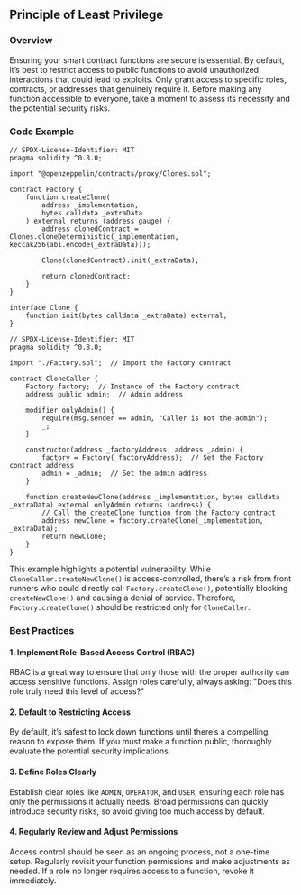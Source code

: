 
## Principle of Least Privilege

### Overview
Ensuring your smart contract functions are secure is essential. By default, it’s best to restrict access to public functions to avoid unauthorized interactions that could lead to exploits. Only grant access to specific roles, contracts, or addresses that genuinely require it. Before making any function accessible to everyone, take a moment to assess its necessity and the potential security risks.

### Code Example

```solidity
// SPDX-License-Identifier: MIT
pragma solidity ^0.8.0;

import "@openzeppelin/contracts/proxy/Clones.sol";

contract Factory {
    function createClone(
        address _implementation,
        bytes calldata _extraData
    ) external returns (address gauge) {
        address clonedContract = Clones.cloneDeterministic(_implementation, keccak256(abi.encode(_extraData)));

        Clone(clonedContract).init(_extraData);

        return clonedContract;
    }
}

interface Clone {
    function init(bytes calldata _extraData) external;
}
```

```solidity
// SPDX-License-Identifier: MIT
pragma solidity ^0.8.0;

import "./Factory.sol";  // Import the Factory contract

contract CloneCaller {
    Factory factory;  // Instance of the Factory contract
    address public admin;  // Admin address

    modifier onlyAdmin() {
        require(msg.sender == admin, "Caller is not the admin");
        _;
    }

    constructor(address _factoryAddress, address _admin) {
        factory = Factory(_factoryAddress);  // Set the Factory contract address
        admin = _admin;  // Set the admin address
    }

    function createNewClone(address _implementation, bytes calldata _extraData) external onlyAdmin returns (address) {
        // Call the createClone function from the Factory contract
        address newClone = factory.createClone(_implementation, _extraData);
        return newClone;
    }
}
```

This example highlights a potential vulnerability. While `CloneCaller.createNewClone()` is access-controlled, there’s a risk from front runners who could directly call `Factory.createClone()`, potentially blocking `createNewClone()` and causing a denial of service. Therefore, `Factory.createClone()` should be restricted only for `CloneCaller`.

### Best Practices

#### 1. Implement Role-Based Access Control (RBAC)
RBAC is a great way to ensure that only those with the proper authority can access sensitive functions. Assign roles carefully, always asking: "Does this role truly need this level of access?"

#### 2. Default to Restricting Access
By default, it’s safest to lock down functions until there’s a compelling reason to expose them. If you must make a function public, thoroughly evaluate the potential security implications.

#### 3. Define Roles Clearly
Establish clear roles like `ADMIN`, `OPERATOR`, and `USER`, ensuring each role has only the permissions it actually needs. Broad permissions can quickly introduce security risks, so avoid giving too much access by default.

#### 4. Regularly Review and Adjust Permissions
Access control should be seen as an ongoing process, not a one-time setup. Regularly revisit your function permissions and make adjustments as needed. If a role no longer requires access to a function, revoke it immediately.

